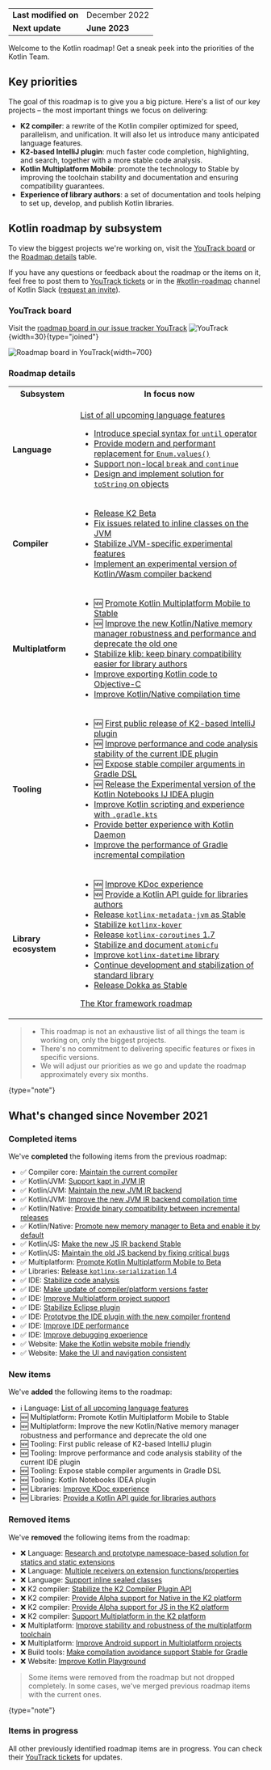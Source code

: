 [//]: # (title: Kotlin roadmap)

<table>
    <tr>
        <td><strong>Last modified on</strong></td>
        <td>December 2022</td>
    </tr>
    <tr>
        <td><strong>Next update</strong></td>
        <td><strong>June 2023</strong></td>
    </tr>
</table>

Welcome to the Kotlin roadmap! Get a sneak peek into the priorities of the Kotlin Team.

## Key priorities

The goal of this roadmap is to give you a big picture. Here's a list of our key projects – the most important things we focus on delivering:

* **K2 compiler**: a rewrite of the Kotlin compiler optimized for speed, parallelism, and unification. It will also let us introduce many anticipated language features.
* **K2-based IntelliJ plugin**: much faster code completion, highlighting, and search, together with a more stable code analysis.
* **Kotlin Multiplatform Mobile**: promote the technology to Stable by improving the toolchain stability and documentation and ensuring compatibility guarantees.
* **Experience of library authors**: a set of documentation and tools helping to set up, develop, and publish Kotlin libraries.

## Kotlin roadmap by subsystem

To view the biggest projects we're working on, visit the [YouTrack board](https://youtrack.jetbrains.com/agiles/153-1251/current) or the [Roadmap details](#roadmap-details) table.

If you have any questions or feedback about the roadmap or the items on it, feel free to post them to [YouTrack tickets](https://youtrack.jetbrains.com/issues?q=project:%20KT,%20KTIJ%20tag:%20%7BRoadmap%20Item%7D%20%23Unresolved%20) or in the [#kotlin-roadmap](https://kotlinlang.slack.com/archives/C01AAJSG3V4) channel of Kotlin Slack ([request an invite](https://surveys.jetbrains.com/s3/kotlin-slack-sign-up)).

### YouTrack board

Visit the [roadmap board in our issue tracker YouTrack](https://youtrack.jetbrains.com/agiles/153-1251/current) ![YouTrack](youtrack-logo.png){width=30}{type="joined"}

![Roadmap board in YouTrack](roadmap-board.png){width=700}

### Roadmap details

<table>
    <tr>
        <th>Subsystem</th>
        <th>In focus now</th>
    </tr>
    <tr>
        <td><strong>Language</strong></td>
        <td>
            <p><tip><a href="https://youtrack.jetbrains.com/issue/KT-54620" target="_blank">List of all upcoming language features</a></tip></p>
            <ul>
                <li><a href="https://youtrack.jetbrains.com/issue/KT-15613" target="_blank">Introduce special syntax for <code>until</code> operator</a></li>
                <li><a href="https://youtrack.jetbrains.com/issue/KT-48872" target="_blank">Provide modern and performant replacement for <code>Enum.values()</code></a></li>
                <li><a href="https://youtrack.jetbrains.com/issue/KT-1436" target="_blank">Support non-local <code>break</code> and <code>continue</code></a></li>
                <li><a href="https://youtrack.jetbrains.com/issue/KT-4107" target="_blank">Design and implement solution for <code>toString</code> on objects</a></li>
            </ul>
        </td>
    </tr>
    <tr>
        <td><strong>Compiler</strong></td>
        <td>
            <ul>
                <li><a href="https://youtrack.jetbrains.com/issue/KT-52604" target="_blank">Release K2 Beta</a></li>
                <li><a href="https://youtrack.jetbrains.com/issue/KT-49514" target="_blank">Fix issues related to inline classes on the JVM</a></li>
                <li><a href="https://youtrack.jetbrains.com/issue/KT-46770" target="_blank">Stabilize JVM-specific experimental features</a></li>
                <li><a href="https://youtrack.jetbrains.com/issue/KT-46773" target="_blank">Implement an experimental version of Kotlin/Wasm compiler backend</a></li>
            </ul>
        </td>
    </tr>
    <tr>
        <td><strong>Multiplatform</strong></td>
        <td>
            <ul>
                <li>🆕 <a href="https://youtrack.jetbrains.com/issue/KT-55513">Promote Kotlin Multiplatform Mobile to Stable</a></li> 
                <li>🆕 <a href="https://youtrack.jetbrains.com/issue/KT-55512">Improve the new Kotlin/Native memory manager robustness and performance and deprecate the old one</a></li>
                <li><a href="https://youtrack.jetbrains.com/issue/KT-52600" target="_blank">Stabilize klib: keep binary compatibility easier for library authors</a></li>
                <li><a href="https://youtrack.jetbrains.com/issue/KT-42297" target="_blank">Improve exporting Kotlin code to Objective-C</a></li>
                <li><a href="https://youtrack.jetbrains.com/issue/KT-42294" target="_blank">Improve Kotlin/Native compilation time</a></li>
            </ul>
         </td>
    </tr>
    <tr>
        <td><strong>Tooling</strong></td>
        <td>
            <ul>
                <li>🆕 <a href="https://youtrack.jetbrains.com/issue/KTIJ-23988">First public release of K2-based IntelliJ plugin</a></li>
                <li>🆕 <a href="https://youtrack.jetbrains.com/issue/KTIJ-23989">Improve performance and code analysis stability of the current IDE plugin</a></li>
                <li>🆕 <a href="https://youtrack.jetbrains.com/issue/KT-55515">Expose stable compiler arguments in Gradle DSL</a></li>
                <li>🆕 <a href="https://youtrack.jetbrains.com/issue/KTIJ-23990">Release the Experimental version of the Kotlin Notebooks IJ IDEA plugin</a></li>
                <li><a href="https://youtrack.jetbrains.com/issue/KT-49511" target="_blank">Improve Kotlin scripting and experience with <code>.gradle.kts</code></a></li>
                <li><a href="https://youtrack.jetbrains.com/issue/KT-49532" target="_blank">Provide better experience with Kotlin Daemon</a></li>
                <li><a href="https://youtrack.jetbrains.com/issue/KT-42309" target="_blank">Improve the performance of Gradle incremental compilation</a></li>
            </ul>
         </td>
    </tr>
    <tr>
        <td><strong>Library ecosystem</strong></td>
        <td>
            <ul>
                <li>🆕 <a href="https://youtrack.jetbrains.com/issue/KT-55073" target="_blank">Improve KDoc experience</a></li>
                <li>🆕 <a href="https://youtrack.jetbrains.com/issue/KT-55077" target="_blank">Provide a Kotlin API guide for libraries authors</a></li>
                <li><a href="https://youtrack.jetbrains.com/issue/KT-48011" target="_blank">Release <code>kotlinx-metadata-jvm</code> as Stable</a></li>
                <li><a href="https://youtrack.jetbrains.com/issue/KT-49527" target="_blank">Stabilize <code>kotlinx-kover</code></a></li>
                <li><a href="https://youtrack.jetbrains.com/issue/KT-49529" target="_blank">Release <code>kotlinx-coroutines</code> 1.7</a></li>
                <li><a href="https://youtrack.jetbrains.com/issue/KT-46786" target="_blank">Stabilize and document <code>atomicfu</code></a></li>
                <li><a href="https://youtrack.jetbrains.com/issue/KT-42315" target="_blank">Improve <code>kotlinx-datetime</code> library</a></li>
                <li><a href="https://youtrack.jetbrains.com/issue/KT-52601" target="_blank">Continue development and stabilization of standard library</a></li>
                <li><a href="https://youtrack.jetbrains.com/issue/KT-48998" target="_blank">Release Dokka as Stable</a></li>
            </ul>
            <p><tip><a href="https://blog.jetbrains.com/ktor/2022/12/16/ktor-2023-roadmap/" target="_blank">The Ktor framework roadmap</a></tip></p>
         </td>
    </tr>
</table>

> * This roadmap is not an exhaustive list of all things the team is working on, only the biggest projects.
> * There's no commitment to delivering specific features or fixes in specific versions.
> * We will adjust our priorities as we go and update the roadmap approximately every six months.
> 
{type="note"}

## What's changed since November 2021

### Completed items

We've **completed** the following items from the previous roadmap:

* ✅ Compiler core: [Maintain the current compiler](https://youtrack.jetbrains.com/issue/KT-42286)
* ✅ Kotlin/JVM: [Support kapt in JVM IR](https://youtrack.jetbrains.com/issue/KT-49682)
* ✅ Kotlin/JVM: [Maintain the new JVM IR backend](https://youtrack.jetbrains.com/issue/KT-46767)
* ✅ Kotlin/JVM: [Improve the new JVM IR backend compilation time](https://youtrack.jetbrains.com/issue/KT-46768)
* ✅ Kotlin/Native: [Provide binary compatibility between incremental releases](https://youtrack.jetbrains.com/issue/KT-42293)
* ✅ Kotlin/Native: [Promote new memory manager to Beta and enable it by default](https://youtrack.jetbrains.com/issue/KT-52595)
* ✅ Kotlin/JS: [Make the new JS IR backend Stable](https://youtrack.jetbrains.com/issue/KT-42289)
* ✅ Kotlin/JS: [Maintain the old JS backend by fixing critical bugs](https://youtrack.jetbrains.com/issue/KT-42291)
* ✅ Multiplatform: [Promote Kotlin Multiplatform Mobile to Beta](https://youtrack.jetbrains.com/issue/KT-52596)
* ✅ Libraries: [Release `kotlinx-serialization` 1.4](https://youtrack.jetbrains.com/issue/KT-49528)
* ✅ IDE: [Stabilize code analysis](https://youtrack.jetbrains.com/issue/KTIJ-21906)
* ✅ IDE: [Make update of compiler/platform versions faster](https://youtrack.jetbrains.com/issue/KTIJ-20044)
* ✅ IDE: [Improve Multiplatform project support](https://youtrack.jetbrains.com/issue/KTIJ-20045)
* ✅ IDE: [Stabilize Eclipse plugin](https://youtrack.jetbrains.com/issue/KTIJ-20046)
* ✅ IDE: [Prototype the IDE plugin with the new compiler frontend](https://youtrack.jetbrains.com/issue/KTIJ-18195)
* ✅ IDE: [Improve IDE performance](https://youtrack.jetbrains.com/issue/KTIJ-18174)
* ✅ IDE: [Improve debugging experience](https://youtrack.jetbrains.com/issue/KTIJ-18572)
* ✅ Website: [Make the Kotlin website mobile friendly](https://youtrack.jetbrains.com/issue/KT-44339)
* ✅ Website: [Make the UI and navigation consistent](https://youtrack.jetbrains.com/issue/KT-46791)

### New items

We've **added** the following items to the roadmap:

* ℹ️ Language: [List of all upcoming language features](https://youtrack.jetbrains.com/issue/KT-54620)
* 🆕 Multiplatform: Promote Kotlin Multiplatform Mobile to Stable
* 🆕 Multiplatform: Improve the new Kotlin/Native memory manager robustness and performance and deprecate the old one
* 🆕 Tooling: First public release of K2-based IntelliJ plugin
* 🆕 Tooling: Improve performance and code analysis stability of the current IDE plugin
* 🆕 Tooling: Expose stable compiler arguments in Gradle DSL
* 🆕 Tooling: Kotlin Notebooks IDEA plugin
* 🆕 Libraries: [Improve KDoc experience](https://youtrack.jetbrains.com/issue/KT-55073)
* 🆕 Libraries: [Provide a Kotlin API guide for libraries authors](https://youtrack.jetbrains.com/issue/KT-55077)

### Removed items

We've **removed** the following items from the roadmap:

* ❌ Language: [Research and prototype namespace-based solution for statics and static extensions](https://youtrack.jetbrains.com/issue/KT-11968)
* ❌ Language: [Multiple receivers on extension functions/properties](https://youtrack.jetbrains.com/issue/KT-10468)
* ❌ Language: [Support inline sealed classes](https://youtrack.jetbrains.com/issue/KT-27576)
* ❌ K2 compiler: [Stabilize the K2 Compiler Plugin API](https://youtrack.jetbrains.com/issue/KT-49508)
* ❌ K2 compiler: [Provide Alpha support for Native in the K2 platform](https://youtrack.jetbrains.com/issue/KT-52594)
* ❌ K2 compiler: [Provide Alpha support for JS in the K2 platform](https://youtrack.jetbrains.com/issue/KT-52593)
* ❌ K2 compiler: [Support Multiplatform in the K2 platform](https://youtrack.jetbrains.com/issue/KT-52597)
* ❌ Multiplatform: [Improve stability and robustness of the multiplatform toolchain](https://youtrack.jetbrains.com/issue/KT-49525)
* ❌ Multiplatform: [Improve Android support in Multiplatform projects](https://youtrack.jetbrains.com/issue/KT-52599)
* ❌ Build tools: [Make compilation avoidance support Stable for Gradle](https://youtrack.jetbrains.com/issue/KT-52603)
* ❌ Website: [Improve Kotlin Playground](https://youtrack.jetbrains.com/issue/KT-49536)

> Some items were removed from the roadmap but not dropped completely. In some cases, we've merged previous roadmap items
> with the current ones.
>
{type="note"}

### Items in progress

All other previously identified roadmap items are in progress. You can check their [YouTrack tickets](https://youtrack.jetbrains.com/issues?q=project:%20KT,%20KTIJ%20tag:%20%7BRoadmap%20Item%7D%20%23Unresolved%20)
for updates.